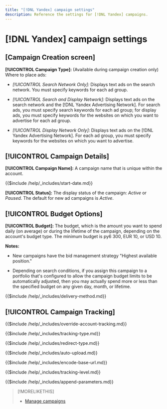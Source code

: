 ```yaml
---
title: "[!DNL Yandex] campaign settings"
description: Reference the settings for [!DNL Yandex] campaigns.
---
```

# [!DNL Yandex] campaign settings

## \[Campaign Creation screen\]

**[!UICONTROL Campaign Type]:** (Available during campaign creation only) Where to place ads:

* *[!UICONTROL Search Network Only]:* Displays text ads on the search network. You must specify keywords for each ad group.

* *[!UICONTROL Search and Display Network]:* Displays text ads on the search network and the [!DNL Yandex Advertising Network]. For search ads, you must specify search keywords for each ad group; for display ads, you must specify keywords for the websites on which you want to advertise for each ad group.

* *[!UICONTROL Display Network Only]:* Displays text ads on the [!DNL Yandex Advertising Network]. For each ad group, you must specify keywords for the websites on which you want to advertise.

## [!UICONTROL Campaign Details]

**[!UICONTROL Campaign Name]:** A campaign name that is unique within the account.

<!-- **[!UICONTROL Start date]:** -->

{{$include /help/_includes/start-date.md}}

**[!UICONTROL Status]:** The display status of the campaign: *Active* or *Paused*. The default for new ad campaigns is *Active*.

## [!UICONTROL Budget Options]

**[!UICONTROL Budget]:** The budget, which is the amount you want to spend daily (on average) or during the lifetime of the campaign, depending on the account's budget type. The minimum budget is py6 300, EUR 10, or USD 10.

**Notes:**

* New campaigns have the bid management strategy "Highest available position."

* Depending on search conditions, if you assign this campaign to a portfolio that's configured to allow the campaign budget limits to be automatically adjusted, then you may actually spend more or less than the specified budget on any given day, month, or lifetime.

<!-- **[!UICONTROL Delivery Method]:** -->

{{$include /help/_includes/delivery-method.md}}

## [!UICONTROL Campaign Tracking]

<!-- **[!UICONTROL Override Account Tracking]:** -->

{{$include /help/_includes/override-account-tracking.md}}

<!-- **[!UICONTROL Tracking Type]:** -->

{{$include /help/_includes/tracking-type.md}}

<!-- **[!UICONTROL Redirect Type]:** -->

{{$include /help/_includes/redirect-type.md}}

<!-- **[!UICONTROL Auto Upload]:** -->

{{$include /help/_includes/auto-upload.md}}

<!-- **[!UICONTROL Encode Base URL]:** -->

{{$include /help/_includes/encode-base-url.md}}

<!-- **[!UICONTROL Tracking Level]:** -->

{{$include /help/_includes/tracking-level.md}}

<!-- **[!UICONTROL Append Parameters]:** -->

{{$include /help/_includes/append-parameters.md}}

>[!MORELIKETHIS]
>
>* [Manage campaigns](/help/search-social-commerce/campaign-management/campaigns/campaign-manage.md)
